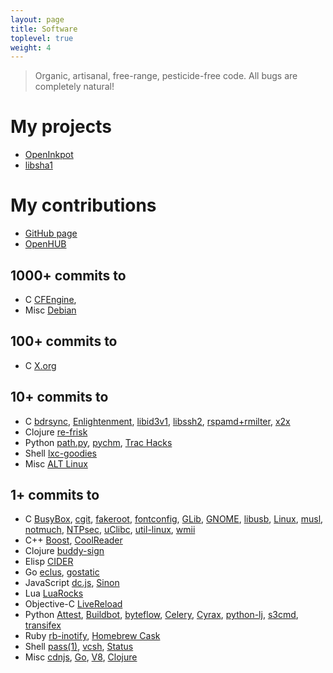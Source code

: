```yaml
---
layout: page
title: Software
toplevel: true
weight: 4
---
```


> Organic, artisanal, free-range, pesticide-free code.
> All bugs are completely natural!

# My projects

* [OpenInkpot](https://openinkpot.org/)
* [libsha1](https://github.com/dottedmag/libsha1)

# My contributions

* [GitHub page](https://github.com/dottedmag/)
* [OpenHUB](https://www.openhub.net/accounts/dottedmag/positions)

## 1000+ commits to
* C
[CFEngine](https://github.com/),
* Misc
[Debian](https://qa.debian.org/developer.php?login=Mikhail+Gusarov)

## 100+ commits to
* C
[X.org](https://www.x.org/wiki/)

## 10+ commits to
* C
[bdrsync](https://github.com/dottedmag/bdrsync),
[Enlightenment](https://www.enlightenment.org/),
[libid3v1](https://github.com/dottedmag/libid3v1),
[libssh2](https://www.libssh2.org/),
[rspamd+rmilter](https://rspamd.com/),
[x2x](https://github.com/dottedmag/x2x)
* Clojure
[re-frisk](https://github.com/flexsurfer/re-frisk)
* Python
[path.py](https://pypi.python.org/pypi/path.py),
[pychm](https://github.com/dottedmag/pychm),
[Trac Hacks](https://trac-hacks.org/)
* Shell
[lxc-goodies](https://github.com/mborromeo/lxc-goodies)
* Misc
[ALT Linux](http://www.altlinux.com/)

## 1+ commits to
* C
[BusyBox](https://busybox.net/),
[cgit](https://git.zx2c4.com/cgit/),
[fakeroot](https://wiki.debian.org/FakeRoot),
[fontconfig](https://www.freedesktop.org/wiki/Software/fontconfig/),
[GLib](https://developer.gnome.org/glib/),
[GNOME](https://www.gnome.org/),
[libusb](http://libusb.info/),
[Linux](https://www.kernel.org/),
[musl](https://www.musl-libc.org/),
[notmuch](https://notmuchmail.org/),
[NTPsec](https://www.ntpsec.org/),
[uClibc](https://uclibc.org/),
[util-linux](https://git.kernel.org/cgit/utils/util-linux/util-linux.git),
[wmii](https://code.google.com/archive/p/wmii/)
* C++
[Boost](https://www.boost.org/),
[CoolReader](https://sourceforge.net/projects/crengine/)
* Clojure
[buddy-sign](https://github.com/funcool/buddy-sign)
* Elisp
[CIDER](https://github.com/clojure-emacs/cider)
* Go
[eclus](https://github.com/goerlang/eclus),
[gostatic](https://github.com/piranha/gostatic)
* JavaScript
[dc.js](https://dc-js.github.io/dc.js/),
[Sinon](http://sinonjs.org/)
* Lua
[LuaRocks](https://luarocks.org/)
* Objective-C
[LiveReload](http://livereload.com/)
* Python
[Attest](https://pythonhosted.org/Attest/),
[Buildbot](https://buildbot.net/),
[byteflow](https://bitbucket.org/piranha/byteflow/wiki/Home),
[Celery](http://www.celeryproject.org/),
[Cyrax](https://github.com/piranha/cyrax),
[python-lj](https://github.com/daniilr/python-lj),
[s3cmd](http://s3tools.org/s3cmd),
[transifex](https://www.transifex.com/)
* Ruby
[rb-inotify](https://github.com/nex3/rb-inotify),
[Homebrew Cask](https://caskroom.github.io/)
* Shell
[pass(1)](https://www.passwordstore.org/),
[vcsh](https://github.com/RichiH/vcsh),
[Status](https://status.im)
* Misc
[cdnjs](https://cdnjs.com/),
[Go](https://golang.org),
[V8](https://developers.google.com/v8/),
[Clojure](https://clojure.org/)
